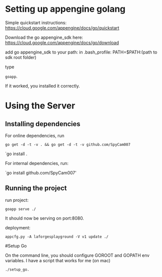 # Setting up appengine golang
Simple quickstart instructions: https://cloud.google.com/appengine/docs/go/quickstart

Download the go appengine_sdk here: https://cloud.google.com/appengine/docs/go/download

add go appengine_sdk to your path: 
in .bash_profile: PATH=$PATH:(path to sdk root folder)

type

`goapp`. 

If it worked, you installed it correctly.


# Using the Server
## Installing dependencies

For online dependencies, run 

`go get -d -t -v . && go get -d -t -v github.com/SpyCam007`

`go install . 

For internal dependencies, run: 

`go install github.com/SpyCam007'


## Running the project

run project: 

`goapp serve ./`

It should now be serving on port:8080.

deployment: 

`appcfg.py -A laforgesplayground -V v1 update ./`


#Setup Go

On the command line, you should configure GOROOT and GOPATH env variables.
I have a script that works for me (on mac) 

`./setup_go.`

